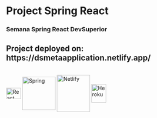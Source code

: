 <h1>Project Spring React</h1>

<h3>Semana Spring React DevSuperior</h3>

<h2> Project deployed on: https://dsmetaapplication.netlify.app/</h2>

<div style="display: inline_block"><br>
  <img align="center" alt="React" height="30" width="40" src="https://cdn.jsdelivr.net/gh/devicons/devicon/icons/react/react-original.svg">
  <img align="center" alt="Spring" height="90" width="90" src="https://cdn.jsdelivr.net/gh/devicons/devicon/icons/spring/spring-original-wordmark.svg">
   <img align="center" alt="Netlify" height="100" width="90" src="https://download.logo.wine/logo/Netlify/Netlify-Logo.wine.png" />
   <img align="center" alt="Heroku" height="50" width="40" src="https://cdn.jsdelivr.net/gh/devicons/devicon/icons/heroku/heroku-original.svg" />
</div>
